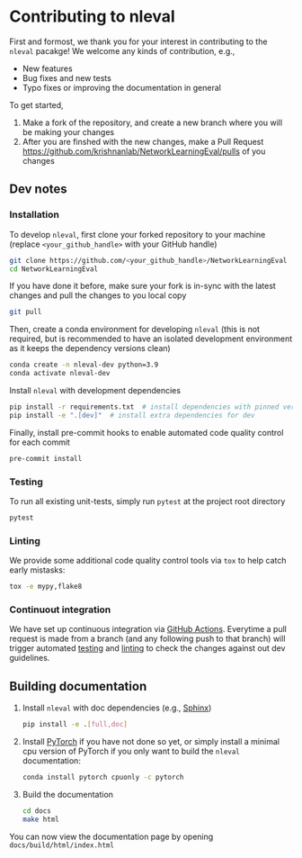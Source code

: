 # Contributing to nleval

First and formost, we thank you for your interest in contributing to the `nleval` pacakge! We welcome any kinds of contribution, e.g.,

- New features
- Bug fixes and new tests
- Typo fixes or improving the documentation in general

To get started,

1. Make a fork of the repository, and create a new branch where you will be making your changes
2. After you are finshed with the new changes, make a Pull Request https://github.com/krishnanlab/NetworkLearningEval/pulls of you changes

## Dev notes

### Installation

To develop `nleval`, first clone your forked repository to your machine (replace `<your_github_handle>` with your GitHub handle)

```bash
git clone https://github.com/<your_github_handle>/NetworkLearningEval
cd NetworkLearningEval
```

If you have done it before, make sure your fork is in-sync with the latest changes and pull the changes to you local copy

```bash
git pull
```

Then, create a conda environment for developing `nleval` (this is not required, but is recommended to have an isolated development
environment as it keeps the dependency versions clean)

```bash
conda create -n nleval-dev python=3.9
conda activate nleval-dev
```

Install `nleval` with development dependencies

```bash
pip install -r requirements.txt  # install dependencies with pinned version
pip install -e ".[dev]"  # install extra dependencies for dev
```

Finally, install pre-commit hooks to enable automated code quality control for each commit

```bash
pre-commit install
```

### Testing

To run all existing unit-tests, simply run `pytest` at the project root directory

```bash
pytest
```

### Linting

We provide some additional code quality control tools via `tox` to help catch early mistasks:

```bash
tox -e mypy,flake8
```

### Continuout integration

We have set up continuous integration via [GitHub Actions](https://github.com/krishnanlab/NetworkLearningEval/actions).
Everytime a pull request is made from a branch (and any following push to that branch) will trigger automated [testing](#testing)
and [linting](#linting) to check the changes against out dev guidelines.

## Building documentation

1. Install `nleval` with doc dependencies (e.g., [Sphinx](https://www.sphinx-doc.org/en/master/))

   ```bash
   pip install -e .[full,doc]
   ```

2. Install [PyTorch](https://pytorch.org/get-started/locally/) if you have not done so yet, or simply install a
   minimal cpu version of PyTorch if you only want to build the `nleval` documentation:

   ```bash
   conda install pytorch cpuonly -c pytorch
   ```

3. Build the documentation

   ```bash
   cd docs
   make html
   ```

You can now view the documentation page by opening `docs/build/html/index.html`
